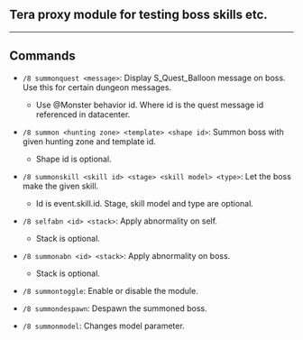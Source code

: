 ## Tera proxy module for testing boss skills etc.

---

## Commands
- `/8 summonquest <message>`: Display S_Quest_Balloon message on boss. Use this for certain dungeon messages.
	- Use @Monster behavior id. Where id is the quest message id referenced in datacenter.

- `/8 summon <hunting zone> <template> <shape id>`: Summon boss with given hunting zone and template id.
	- Shape id is optional.

- `/8 summonskill <skill id> <stage> <skill model> <type>`: Let the boss make the given skill.
	- Id is event.skill.id. Stage, skill model and type are optional.

- `/8 selfabn <id> <stack>`: Apply abnormality on self.
	- Stack is optional.

- `/8 summonabn <id> <stack>`: Apply abnormality on boss.
	- Stack is optional.

- `/8 summontoggle`: Enable or disable the module.

- `/8 summondespawn`: Despawn the summoned boss.

- `/8 summonmodel`: Changes model parameter.
